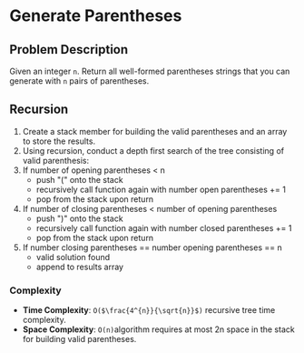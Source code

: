 # Generate Parentheses

## Problem Description

Given an integer `n`. Return all well-formed parentheses strings that you can generate with `n` pairs of parentheses.

## Recursion

1. Create a stack member for building the valid parentheses and an array to store the results.
2. Using recursion, conduct a depth first search of the tree consisting of valid parenthesis:
3. If number of opening parentheses < n
    - push "(" onto the stack
    - recursively call function again with number open parentheses += 1
    - pop from the stack upon return
4. If number of closing parentheses < number of opening parentheses
    - push ")" onto the stack
    - recursively call function again with number closed parentheses += 1
    - pop from the stack upon return
5. If number closing parentheses == number opening parentheses == n
    - valid solution found
    - append to results array

### Complexity
- **Time Complexity**: `O($\frac{4^{n}}{\sqrt{n}}$)` recursive tree time complexity.
- **Space Complexity**: `O(n)`algorithm requires at most 2n space in the stack for building valid parentheses.